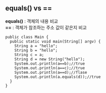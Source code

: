 ## equals() vs ==
**equals()** : 객체의 내용 비교  
**==** : 객체가 참조하는 주소 값이 같은지 비교

    public class Main {
      public static void main(String[] argv) {
        String a = "hello";
        String b = "hello";
        String c = a;
        String d = new String("hello");
        System.out.println(a==b);//true
        System.out.println(a==c);//true
        System.out.println(a==d);//flase
        System.out.println(a.equals(d));//true
      }
    }
